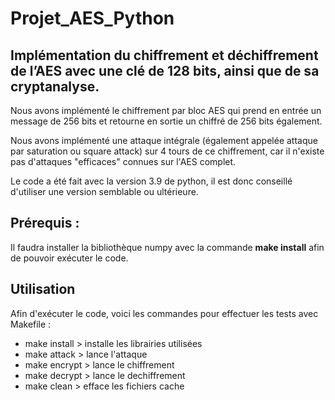# Projet_AES_Python

## Implémentation du chiffrement et déchiffrement de l’AES avec une clé de 128 bits, ainsi que de sa cryptanalyse.

Nous avons implémenté le chiffrement par bloc AES qui prend en entrée un message de 256 bits et retourne en sortie un chiffré de 256 bits également.

Nous avons implémenté une attaque intégrale (également appelée attaque par saturation ou square attack) sur 4 tours de ce chiffrement, car il n'existe pas d'attaques "efficaces" connues sur l'AES complet.

Le code a été fait avec la version 3.9 de python, il est donc conseillé d'utiliser une version semblable ou ultérieure.

## Prérequis : 

Il faudra installer la bibliothèque numpy avec la commande __make install__ afin de pouvoir exécuter le code.


## Utilisation
Afin d'exécuter le code, voici les commandes pour effectuer les tests avec Makefile : 

* make install > installe les librairies utilisées
* make attack > lance l'attaque
* make encrypt > lance le chiffrement 
* make decrypt > lance le dechiffrement 
* make clean > efface les fichiers cache
